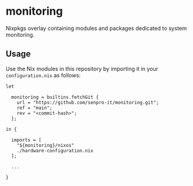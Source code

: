 # monitoring
Nixpkgs overlay containing modules and packages dedicated to system monitoring.

## Usage

Use the Nix modules in this repository by importing it in your `configuration.nix` as follows:

```
let

  monitoring = builtins.fetchGit {
    url = "https://github.com/senpro-it/monitoring.git";
    ref = "main";
    rev = "<commit-hash>";
  };

in {

  imports = [
    "${monitoring}/nixos"
    ./hardware-configuration.nix
  ];

  ...

}
```
